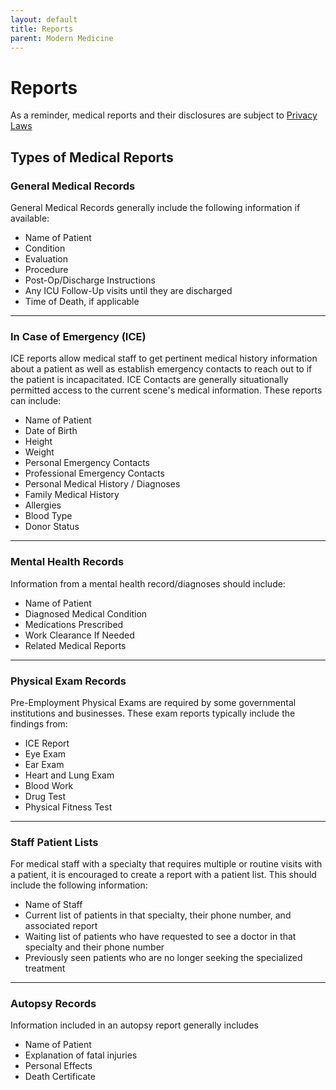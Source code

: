 ```yaml
---
layout: default
title: Reports
parent: Modern Medicine
---
```


# Reports
As a reminder, medical reports and their disclosures are subject to <a href="/docs/Modern/Privacy.html">Privacy Laws</a>

## Types of Medical Reports

### General Medical Records
General Medical Records generally include the following information if available:

- Name of Patient
- Condition
- Evaluation
- Procedure
- Post-Op/Discharge Instructions
- Any ICU Follow-Up visits until they are discharged
- Time of Death, if applicable

---

### In Case of Emergency (ICE)
ICE reports allow medical staff to get pertinent medical history information about a patient as well as establish emergency contacts to reach out to if the patient is incapacitated. ICE Contacts are generally situationally permitted access to the current scene's medical information. These reports can include:

- Name of Patient
- Date of Birth
- Height
- Weight
- Personal Emergency Contacts
- Professional Emergency Contacts
- Personal Medical History / Diagnoses
- Family Medical History
- Allergies
- Blood Type
- Donor Status

---

### Mental Health Records
Information from a mental health record/diagnoses should include:

- Name of Patient
- Diagnosed Medical Condition
- Medications Prescribed
- Work Clearance If Needed
- Related Medical Reports

---

### Physical Exam Records
Pre-Employment Physical Exams are required by some governmental institutions and businesses. These exam reports typically include the findings from:

- ICE Report
- Eye Exam
- Ear Exam
- Heart and Lung Exam
- Blood Work
- Drug Test
- Physical Fitness Test

---

### Staff Patient Lists
For medical staff with a specialty that requires multiple or routine visits with a patient, it is encouraged to create a report with a patient list. This should include the following information:

- Name of Staff
- Current list of patients in that specialty, their phone number, and associated report
- Waiting list of patients who have requested to see a doctor in that specialty and their phone number
- Previously seen patients who are no longer seeking the specialized treatment

---

### Autopsy Records
Information included in an autopsy report generally includes

- Name of Patient
- Explanation of fatal injuries
- Personal Effects
- Death Certificate
